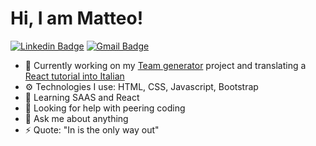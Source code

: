 # Hi, I am Matteo!

 [![Linkedin Badge](https://img.shields.io/badge/-Matteo_Russo-blue?style=flat-square&logo=Linkedin&logoColor=white&link=https://www.linkedin.com/in/mrmatteorusso//)](https://www.linkedin.com/in/mrmatteorusso/) [![Gmail Badge](https://img.shields.io/badge/-mrmatteorusso@gmail.com-c14438?style=flat-square&logo=Gmail&logoColor=white&link=mailto:mrmatteorusso@gmail.com)](mailto:mrmatteorusso@gmail.com)


- 🔭 Currently working on my [Team generator](https://github.com/mrmatteorusso/Team-Generator) project and translating a [React tutorial into Italian](https://fullstackopen.com/en/)
- ⚙️ Technologies I use: HTML, CSS, Javascript, Bootstrap 
- 🌱 Learning SAAS and React
- 🤔 Looking for help with peering coding
- 💬 Ask me about anything
- ⚡ Quote: "In is the only way out"
